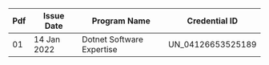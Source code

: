 
| Pdf	    | Issue Date   | Program Name                                         | Credential ID                                                |
|---------|--------------|------------------------------------------------------|--------------------------------------------------------------|
| 01      | 14 Jan 2022  | Dotnet Software Expertise                            | UN_04126653525189                                            |
